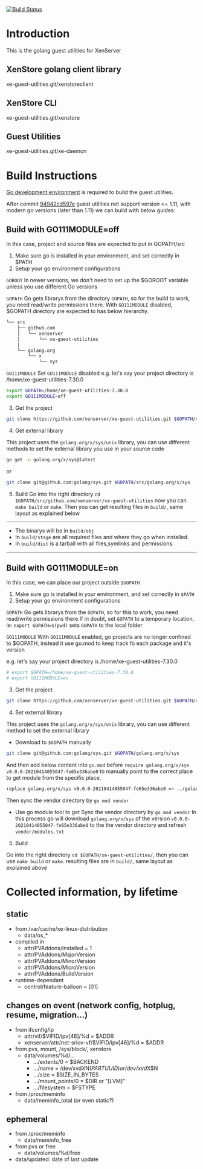 [![Build Status](https://travis-ci.org/xenserver/xe-guest-utilities.svg?branch=master)](https://travis-ci.org/xenserver/xe-guest-utilities)

# Introduction

This is the golang guest utilities for XenServer


XenStore golang client library
-----------
xe-guest-utilities.git/xenstoreclient


XenStore CLI
-----------
xe-guest-utilities.git/xenstore


Guest Utilities
-----------
xe-guest-utilities.git/xe-daemon


# Build Instructions

[Go development environment](https://golang.org/doc/install) is required to build the guest utilities.

After commit [94942cd597e](https://github.com/xenserver/xe-guest-utilities/commit/94942cd597ede2fb27a6b6a85ee6de364f19882c) guest utilities not support version <= 1.11, with modern go versions (later than 1.11) we can build with below guides:
## Build with GO111MODULE=off
In this case, project and source files are expected to put in GOPATH/src
1. Make sure go is installed in your environment, and set correctly in $PATH
2. Setup your go environment configurations

`GOROOT`
In newer versions, we don't need to set up the $GOROOT variable unless you use different Go versions

`GOPATH`
Go gets librarys from the directory `GOPATH`, so for the build to work, you need read/write permissions there. With `GO111MODULE` disabled, $GOPATH directory are expected to has below hierarchy. 
```bash
└── src
    ├── github.com
    │   └── xenserver
    │       └── xe-guest-utilities
    |
    └── golang.org
        └── x
            └── sys
```

`GO111MODULE`
Set `GO111MODULE` disabled
e.g.
let's say your project directory is /home/xe-guest-utilities-7.30.0
```bash
export GOPATH=/home/xe-guest-utilities-7.30.0
export GO111MODULE=off
```
3. Get the project

```bash
git clone https://github.com/xenserver/xe-guest-utilities.git $GOPATH/src/github.com/xenserver/xe-guest-utilities
```

4. Get external library

This project uses the `golang.org/x/sys/unix` library, you can use different methods to set the external library you use in your source code
```bash
go get -u golang.org/x/sys@latest
```
or
```bash
git clone git@github.com:golang/sys.git $GOPATH/src/golang.org/x/sys
```
5. Build
Go into the right directory `cd $GOPATH/src/github.com/xenserver/xe-guest-utilities`
now you can `make build` or `make`. Then you can get resulting files in `build/`, same layout as explained below
-----------
* The binarys will be in `build/obj`
* In `build/stage` are all required files and where they go when installed.
* In `build/dist` is a tarball with all files,symlinks and permissions.
-----------

## Build with GO111MODULE=on

In this case, we can place our project outside `$GOPATH`
1. Make sure go is installed in your environment, and set correctly in `$PATH`
2. Setup your go environment configurations

`GOPATH`
Go gets librarys from the `GOPATH`, so for this to work, you need read/write permissions there.If in doubt, set `GOPATH` to a temporary location, ie: `export GOPATH=$(pwd)` sets `GOPATH` to the local folder

`GO111MODULE`
With `GO111MODULE` enabled, go projects are no longer confined to $GOPATH, instead it use go.mod to keep track fo each package and it's version

e.g.
let's say your project directory is /home/xe-guest-utilities-7.30.0
```bash
# export GOPATH=/home/xe-guest-utilities-7.30.0
# export GO111MODULE=on
```
3. Get the project
```bash
git clone https://github.com/xenserver/xe-guest-utilities.git $GOPATH/xe-guest-utilities`
```

4. Set external library

This project uses the `golang.org/x/sys/unix` library, you can use different method to set the external library
* Download to `$GOPATH` manually
```bash
git clone git@github.com:golang/sys.git $GOPATH/golang.org/x/sys
```
And then add below content into `go.mod` before `require golang.org/x/sys v0.0.0-20210414055047-fe65e336abe0` to manually point to the correct place to get module from the specific place.
```bash
replace golang.org/x/sys v0.0.0-20210414055047-fe65e336abe0 => ../golang.org/x/sys
```
Then sync the vendor directory by `go mod vendor`

* Use go module tool to get
Sync the vendor directory by `go mod vendor`
In this process go will download `golang.org/x/sys` of the version `v0.0.0-20210414055047-fe65e336abe0` to the the vendor directory and refresh `vendor/modules.txt`

5. Build

Go into the right directory `cd $GOPATH/xe-guest-utilities/`, then you can use `make build` or `make`.
resulting files are in `build/`, same layout as explained above


# Collected information, by lifetime

## static

* from /var/cache/xe-linux-distribution
  * data/os_*
* compiled in
  * attr/PVAddons/Installed = 1
  * attr/PVAddons/MajorVersion
  * attr/PVAddons/MinorVersion
  * attr/PVAddons/MicroVersion
  * attr/PVAddons/BuildVersion
* runtime-dependant
  * control/feature-balloon = [01]

## changes on event (network config, hotplug, resume, migration...)

* from ifconfig/ip
  * attr/vif/$VIFID/ipv[46]/%d = $ADDR
  * xenserver/attr/net-sriov-vf/$VIFID/ipv[46]/%d = $ADDR
* from pvs, mount, /sys/block/, xenstore
  * data/volumes/%d/...
    * .../extents/0 = $BACKEND
    * .../name = /dev/xvd$X$N($PARTUUID) or /dev/xvd$X$N
    * .../size = $SIZE_IN_BYTES
    * .../mount_points/0 = $DIR or "[LVM]"
    * .../filesystem = $FSTYPE
* from /proc/meminfo
  * data/meminfo_total (or even static?)

## ephemeral
* from /proc/meminfo
  * data/meminfo_free
* from pvs or free
  * data/volumes/%d/free
* data/updated: date of last update